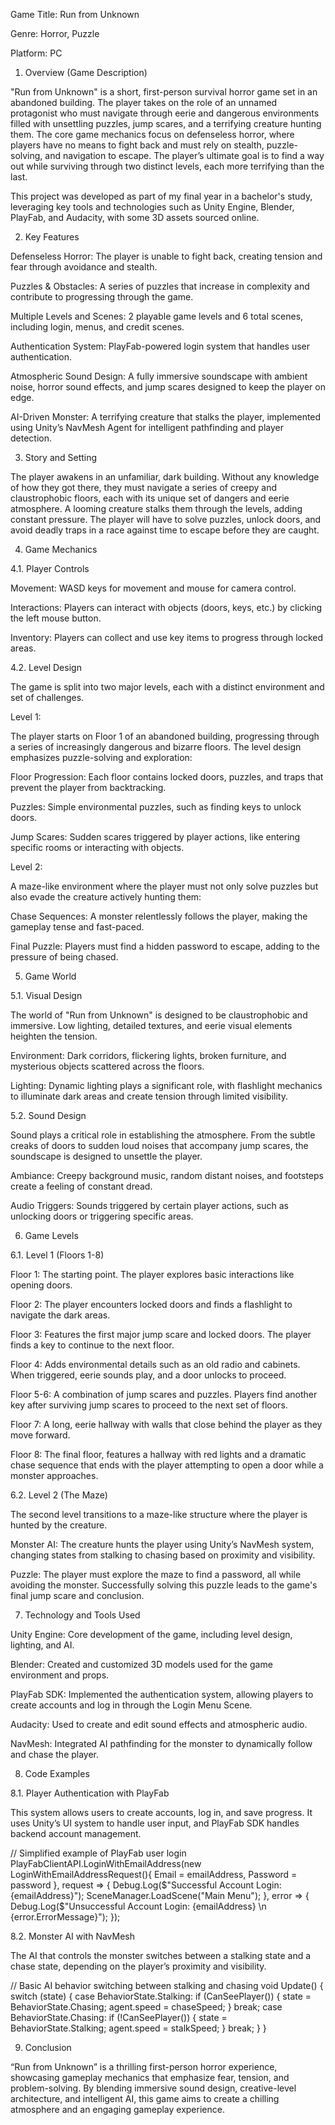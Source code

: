Game Title: Run from Unknown

Genre: Horror, Puzzle

Platform: PC

1. Overview (Game Description)

"Run from Unknown" is a short, first-person survival horror game set in an abandoned building. The player takes on the role of an unnamed protagonist who must navigate through eerie and dangerous environments filled with unsettling puzzles, jump scares, and a terrifying creature hunting them. The core game mechanics focus on defenseless horror, where players have no means to fight back and must rely on stealth, puzzle-solving, and navigation to escape. The player’s ultimate goal is to find a way out while surviving through two distinct levels, each more terrifying than the last.

This project was developed as part of my final year in a bachelor's study, leveraging key tools and technologies such as Unity Engine, Blender, PlayFab, and Audacity, with some 3D assets sourced online.

2. Key Features

Defenseless Horror: The player is unable to fight back, creating tension and fear through avoidance and stealth.

Puzzles & Obstacles: A series of puzzles that increase in complexity and contribute to progressing through the game.

Multiple Levels and Scenes: 2 playable game levels and 6 total scenes, including login, menus, and credit scenes.

Authentication System: PlayFab-powered login system that handles user authentication.

Atmospheric Sound Design: A fully immersive soundscape with ambient noise, horror sound effects, and jump scares designed to keep the player on edge.

AI-Driven Monster: A terrifying creature that stalks the player, implemented using Unity’s NavMesh Agent for intelligent pathfinding and player detection.

3. Story and Setting

The player awakens in an unfamiliar, dark building. Without any knowledge of how they got there, they must navigate a series of creepy and claustrophobic floors, each with its unique set of dangers and eerie atmosphere. A looming creature stalks them through the levels, adding constant pressure. The player will have to solve puzzles, unlock doors, and avoid deadly traps in a race against time to escape before they are caught.

4. Game Mechanics

4.1. Player Controls

Movement: WASD keys for movement and mouse for camera control.

Interactions: Players can interact with objects (doors, keys, etc.) by clicking the left mouse button.

Inventory: Players can collect and use key items to progress through locked areas.

4.2. Level Design

The game is split into two major levels, each with a distinct environment and set of challenges.

Level 1:

The player starts on Floor 1 of an abandoned building, progressing through a series of increasingly dangerous and bizarre floors. The level design emphasizes puzzle-solving and exploration:

Floor Progression: Each floor contains locked doors, puzzles, and traps that prevent the player from backtracking.

Puzzles: Simple environmental puzzles, such as finding keys to unlock doors.

Jump Scares: Sudden scares triggered by player actions, like entering specific rooms or interacting with objects.

Level 2:

A maze-like environment where the player must not only solve puzzles but also evade the creature actively hunting them:

Chase Sequences: A monster relentlessly follows the player, making the gameplay tense and fast-paced.

Final Puzzle: Players must find a hidden password to escape, adding to the pressure of being chased.

5. Game World

5.1. Visual Design

The world of "Run from Unknown" is designed to be claustrophobic and immersive. Low lighting, detailed textures, and eerie visual elements heighten the tension.


Environment: Dark corridors, flickering lights, broken furniture, and mysterious objects scattered across the floors.

Lighting: Dynamic lighting plays a significant role, with flashlight mechanics to illuminate dark areas and create tension through limited visibility.

5.2. Sound Design

Sound plays a critical role in establishing the atmosphere. From the subtle creaks of doors to sudden loud noises that accompany jump scares, the soundscape is designed to unsettle the player.

Ambiance: Creepy background music, random distant noises, and footsteps create a feeling of constant dread.

Audio Triggers: Sounds triggered by certain player actions, such as unlocking doors or triggering specific areas.

6. Game Levels

6.1. Level 1 (Floors 1-8)

Floor 1: The starting point. The player explores basic interactions like opening doors.

Floor 2: The player encounters locked doors and finds a flashlight to navigate the dark areas.

Floor 3: Features the first major jump scare and locked doors. The player finds a key to continue to the next floor.

Floor 4: Adds environmental details such as an old radio and cabinets. When triggered, eerie sounds play, and a door unlocks to proceed.

Floor 5-6: A combination of jump scares and puzzles. Players find another key after surviving jump scares to proceed to the next set of floors.

Floor 7: A long, eerie hallway with walls that close behind the player as they move forward.

Floor 8: The final floor, features a hallway with red lights and a dramatic chase sequence that ends with the player attempting to open a door while a monster approaches.

6.2. Level 2 (The Maze)

The second level transitions to a maze-like structure where the player is hunted by the creature.

Monster AI: The creature hunts the player using Unity’s NavMesh system, changing states from stalking to chasing based on proximity and visibility.

Puzzle: The player must explore the maze to find a password, all while avoiding the monster. Successfully solving this puzzle leads to the game's final jump scare and conclusion.

7. Technology and Tools Used

Unity Engine: Core development of the game, including level design, lighting, and AI.

Blender: Created and customized 3D models used for the game environment and props.

PlayFab SDK: Implemented the authentication system, allowing players to create accounts and log in through the Login Menu Scene.

Audacity: Used to create and edit sound effects and atmospheric audio.

NavMesh: Integrated AI pathfinding for the monster to dynamically follow and chase the player.

8. Code Examples

8.1. Player Authentication with PlayFab

This system allows users to create accounts, log in, and save progress. It uses Unity’s UI system to handle user input, and PlayFab SDK handles backend account management.

// Simplified example of PlayFab user login
PlayFabClientAPI.LoginWithEmailAddress(new LoginWithEmailAddressRequest(){
    Email = emailAddress,
    Password = password
    },
    request => {
        Debug.Log($"Successful Account Login: {emailAddress}");
        SceneManager.LoadScene("Main Menu");
    },
    error => {
        Debug.Log($"Unsuccessful Account Login: {emailAddress} \n {error.ErrorMessage}");
    });

8.2. Monster AI with NavMesh

The AI that controls the monster switches between a stalking state and a chase state, depending on the player’s proximity and visibility.

// Basic AI behavior switching between stalking and chasing
void Update() {
    switch (state) {
        case BehaviorState.Stalking:
            if (CanSeePlayer()) {
                state = BehaviorState.Chasing;
                agent.speed = chaseSpeed;
            }
            break;
        case BehaviorState.Chasing:
            if (!CanSeePlayer()) {
                state = BehaviorState.Stalking;
                agent.speed = stalkSpeed;
            }
            break;
    }
}

9. Conclusion

“Run from Unknown” is a thrilling first-person horror experience, showcasing gameplay mechanics that emphasize fear, tension, and problem-solving. By blending immersive sound design, creative-level architecture, and intelligent AI, this game aims to create a chilling atmosphere and an engaging gameplay experience.
